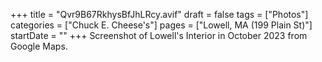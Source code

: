 +++
title = "Qvr9B67RkhysBfJhLRcy.avif"
draft = false
tags = ["Photos"]
categories = ["Chuck E. Cheese's"]
pages = ["Lowell, MA (199 Plain St)"]
startDate = ""
+++
Screenshot of Lowell's Interior in October 2023 from Google Maps.
